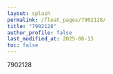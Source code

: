 ```yaml
---
layout: splash
permalink: /float_pages/7902128/
title: "7902128"
author_profile: false
last_modified_at: 2025-06-13
toc: false
---
```

 
7902128
